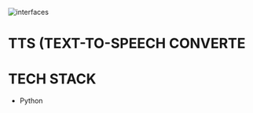 ![interfaces](https://github.com/user-attachments/assets/9146a950-30c2-4f10-a132-ee23be7782ef)
# TTS (TEXT-TO-SPEECH CONVERTE

# TECH STACK
- Python


